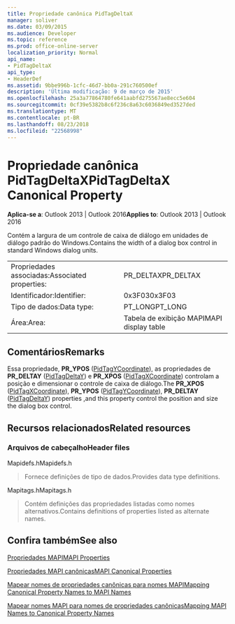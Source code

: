 ```yaml
---
title: Propriedade canônica PidTagDeltaX
manager: soliver
ms.date: 03/09/2015
ms.audience: Developer
ms.topic: reference
ms.prod: office-online-server
localization_priority: Normal
api_name:
- PidTagDeltaX
api_type:
- HeaderDef
ms.assetid: 9bbe996b-1cfc-46d7-bb0a-291c760500ef
description: 'Última modificação: 9 de março de 2015'
ms.openlocfilehash: 25a3a77864780fe641aabfd275567ae8ecc5e604
ms.sourcegitcommit: 0cf39e5382b8c6f236c8a63c6036849ed3527ded
ms.translationtype: MT
ms.contentlocale: pt-BR
ms.lasthandoff: 08/23/2018
ms.locfileid: "22568998"
---
```

# <a name="pidtagdeltax-canonical-property"></a><span data-ttu-id="98d79-103">Propriedade canônica PidTagDeltaX</span><span class="sxs-lookup"><span data-stu-id="98d79-103">PidTagDeltaX Canonical Property</span></span>

  
  
<span data-ttu-id="98d79-104">**Aplica-se a**: Outlook 2013 | Outlook 2016</span><span class="sxs-lookup"><span data-stu-id="98d79-104">**Applies to**: Outlook 2013 | Outlook 2016</span></span> 
  
<span data-ttu-id="98d79-105">Contém a largura de um controle de caixa de diálogo em unidades de diálogo padrão do Windows.</span><span class="sxs-lookup"><span data-stu-id="98d79-105">Contains the width of a dialog box control in standard Windows dialog units.</span></span> 
  
|||
|:-----|:-----|
|<span data-ttu-id="98d79-106">Propriedades associadas:</span><span class="sxs-lookup"><span data-stu-id="98d79-106">Associated properties:</span></span>  <br/> |<span data-ttu-id="98d79-107">PR_DELTAX</span><span class="sxs-lookup"><span data-stu-id="98d79-107">PR_DELTAX</span></span>  <br/> |
|<span data-ttu-id="98d79-108">Identificador:</span><span class="sxs-lookup"><span data-stu-id="98d79-108">Identifier:</span></span>  <br/> |<span data-ttu-id="98d79-109">0x3F03</span><span class="sxs-lookup"><span data-stu-id="98d79-109">0x3F03</span></span>  <br/> |
|<span data-ttu-id="98d79-110">Tipo de dados:</span><span class="sxs-lookup"><span data-stu-id="98d79-110">Data type:</span></span>  <br/> |<span data-ttu-id="98d79-111">PT_LONG</span><span class="sxs-lookup"><span data-stu-id="98d79-111">PT_LONG</span></span>  <br/> |
|<span data-ttu-id="98d79-112">Área:</span><span class="sxs-lookup"><span data-stu-id="98d79-112">Area:</span></span>  <br/> |<span data-ttu-id="98d79-113">Tabela de exibição MAPI</span><span class="sxs-lookup"><span data-stu-id="98d79-113">MAPI display table</span></span>  <br/> |
   
## <a name="remarks"></a><span data-ttu-id="98d79-114">Comentários</span><span class="sxs-lookup"><span data-stu-id="98d79-114">Remarks</span></span>

<span data-ttu-id="98d79-115">Essa propriedade, **PR_YPOS** ([PidTagYCoordinate](pidtagycoordinate-canonical-property.md)), as propriedades de **PR_DELTAY** ([PidTagDeltaY](pidtagdeltay-canonical-property.md)) e **PR_XPOS** ([PidTagXCoordinate](pidtagxcoordinate-canonical-property.md)) controlam a posição e dimensionar o controle de caixa de diálogo.</span><span class="sxs-lookup"><span data-stu-id="98d79-115">The **PR_XPOS** ([PidTagXCoordinate](pidtagxcoordinate-canonical-property.md)), **PR_YPOS** ([PidTagYCoordinate](pidtagycoordinate-canonical-property.md)), **PR_DELTAY** ([PidTagDeltaY](pidtagdeltay-canonical-property.md)) properties ,and this property control the position and size the dialog box control.</span></span> 
  
## <a name="related-resources"></a><span data-ttu-id="98d79-116">Recursos relacionados</span><span class="sxs-lookup"><span data-stu-id="98d79-116">Related resources</span></span>

### <a name="header-files"></a><span data-ttu-id="98d79-117">Arquivos de cabeçalho</span><span class="sxs-lookup"><span data-stu-id="98d79-117">Header files</span></span>

<span data-ttu-id="98d79-118">Mapidefs.h</span><span class="sxs-lookup"><span data-stu-id="98d79-118">Mapidefs.h</span></span>
  
> <span data-ttu-id="98d79-119">Fornece definições de tipo de dados.</span><span class="sxs-lookup"><span data-stu-id="98d79-119">Provides data type definitions.</span></span>
    
<span data-ttu-id="98d79-120">Mapitags.h</span><span class="sxs-lookup"><span data-stu-id="98d79-120">Mapitags.h</span></span>
  
> <span data-ttu-id="98d79-121">Contém definições das propriedades listadas como nomes alternativos.</span><span class="sxs-lookup"><span data-stu-id="98d79-121">Contains definitions of properties listed as alternate names.</span></span>
    
## <a name="see-also"></a><span data-ttu-id="98d79-122">Confira também</span><span class="sxs-lookup"><span data-stu-id="98d79-122">See also</span></span>



[<span data-ttu-id="98d79-123">Propriedades MAPI</span><span class="sxs-lookup"><span data-stu-id="98d79-123">MAPI Properties</span></span>](mapi-properties.md)
  
[<span data-ttu-id="98d79-124">Propriedades MAPI canônicas</span><span class="sxs-lookup"><span data-stu-id="98d79-124">MAPI Canonical Properties</span></span>](mapi-canonical-properties.md)
  
[<span data-ttu-id="98d79-125">Mapear nomes de propriedades canônicas para nomes MAPI</span><span class="sxs-lookup"><span data-stu-id="98d79-125">Mapping Canonical Property Names to MAPI Names</span></span>](mapping-canonical-property-names-to-mapi-names.md)
  
[<span data-ttu-id="98d79-126">Mapear nomes MAPI para nomes de propriedades canônicas</span><span class="sxs-lookup"><span data-stu-id="98d79-126">Mapping MAPI Names to Canonical Property Names</span></span>](mapping-mapi-names-to-canonical-property-names.md)

